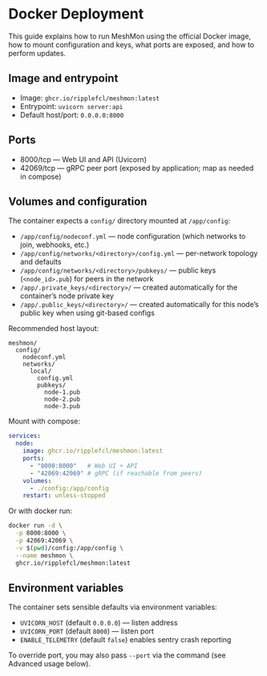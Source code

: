 # Docker Deployment

This guide explains how to run MeshMon using the official Docker image, how to mount configuration and keys, what ports are exposed, and how to perform updates.

## Image and entrypoint

- Image: `ghcr.io/ripplefcl/meshmon:latest`
- Entrypoint: `uvicorn server:api`
- Default host/port: `0.0.0.0:8000`

## Ports

- 8000/tcp — Web UI and API (Uvicorn)
- 42069/tcp — gRPC peer port (exposed by application; map as needed in compose)

## Volumes and configuration

The container expects a `config/` directory mounted at `/app/config`:

- `/app/config/nodeconf.yml` — node configuration (which networks to join, webhooks, etc.)
- `/app/config/networks/<directory>/config.yml` — per-network topology and defaults
- `/app/config/networks/<directory>/pubkeys/` — public keys (`<node_id>.pub`) for peers in the network
- `/app/.private_keys/<directory>/` — created automatically for the container’s node private key
- `/app/.public_keys/<directory>/` — created automatically for this node’s public key when using git-based configs

Recommended host layout:

```
meshmon/
  config/
    nodeconf.yml
    networks/
      local/
        config.yml
        pubkeys/
          node-1.pub
          node-2.pub
          node-3.pub
```

Mount with compose:

```yaml
services:
  node:
    image: ghcr.io/ripplefcl/meshmon:latest
    ports:
      - "8000:8000"   # Web UI + API
      - "42069:42069" # gRPC (if reachable from peers)
    volumes:
      - ./config:/app/config
    restart: unless-stopped
```

Or with docker run:

```bash
docker run -d \
  -p 8000:8000 \
  -p 42069:42069 \
  -v $(pwd)/config:/app/config \
  --name meshmon \
  ghcr.io/ripplefcl/meshmon:latest
```

## Environment variables

The container sets sensible defaults via environment variables:

- `UVICORN_HOST` (default `0.0.0.0`) — listen address
- `UVICORN_PORT` (default `8000`) — listen port
- `ENABLE_TELEMETRY` (default `false`) enables sentry crash reporting

To override port, you may also pass `--port` via the command (see Advanced usage below).

